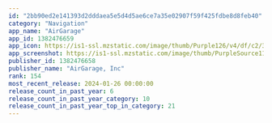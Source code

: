 ```yaml
---
id: "2bb90ed2e141393d2dddaea5e5d4d5ae6ce7a35e02907f59f425fdbe8d8feb40"
category: "Navigation"
app_name: "AirGarage"
app_id: 1382476659
app_icon: https://is1-ssl.mzstatic.com/image/thumb/Purple126/v4/df/c2/35/dfc23561-0552-dcf6-7dc7-234f2d7355fa/AppIcon-1x_U007ephone-85-220.png/1024x1024bb.png
app_screenshot: https://is1-ssl.mzstatic.com/image/thumb/PurpleSource116/v4/18/ef/c5/18efc57f-6745-6d22-68ef-9f7e63a893f7/1deb3fff-9282-4f17-bc2b-8aa6d70a1187_1-app.png/1242x2688bb.png
publisher_id: 1382476658
publisher_name: "AirGarage, Inc"
rank: 154
most_recent_release: 2024-01-26 00:00:00
release_count_in_past_year: 6
release_count_in_past_year_category: 10
release_count_in_past_year_top_in_category: 21
---
```

